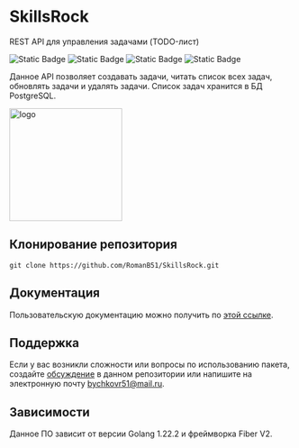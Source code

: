 # SkillsRock
REST API для управления задачами (TODO-лист)

![Static Badge](https://img.shields.io/badge/RomanB51-REST_API-7CFC00)
![Static Badge](https://img.shields.io/badge/Go-1.22.2-blue)
![Static Badge](https://img.shields.io/badge/Fiber-V2-red)
![Static Badge](https://img.shields.io/badge/PostgreSQL-16.6-CD853F)

 Данное API позволяет создавать задачи, читать список всех задач, обновлять задачи и удалять задачи. Список задач хранится в БД PostgreSQL. <!-- описание репозитория -->
<!--Блок информации о репозитории в бейджах-->

<img src="https://github.com/RomanB51/Image_for_readme/blob/main/Image_for_SkillsRock/SkillsRock.jpg" alt="logo" width="200"/>

<!--Установка-->
## Клонирование репозитория

```git clone https://github.com/RomanB51/SkillsRock.git```

<!--Пользовательская документация-->
## Документация
Пользовательскую документацию можно получить по [этой ссылке](./docs/ru/readme.md).

<!--Поддержка-->
## Поддержка
Если у вас возникли сложности или вопросы по использованию пакета, создайте 
[обсуждение](https://github.com/RomanB51/Project/issues/new) в данном репозитории или напишите на электронную почту <bychkovr51@mail.ru>.

<!--зависимости-->
## Зависимости
Данное ПО зависит от версии Golang 1.22.2 и фреймворка Fiber V2.
